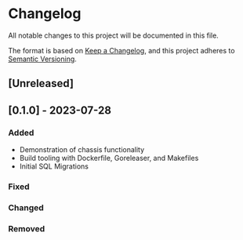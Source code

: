# Changelog

All notable changes to this project will be documented in this file.

The format is based on [Keep a Changelog](https://keepachangelog.com/en/1.0.0/),
and this project adheres to [Semantic Versioning](https://semver.org/spec/v2.0.0.html).

## [Unreleased]

## [0.1.0] - 2023-07-28

### Added

- Demonstration of chassis functionality
- Build tooling with Dockerfile, Goreleaser, and Makefiles
- Initial SQL Migrations

### Fixed

### Changed

### Removed